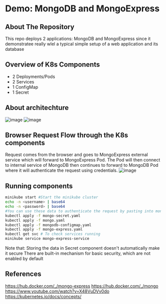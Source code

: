 # Demo: MongoDB and MongoExpress
<!-- ABOUT THE PROJECT -->
## About The Repository

This repo deploys 2 applications: MongoDB and MongoExpress since it demonstratee really wlel a typical simple setup of a web application and its database

## Overview of K8s Components
* 2 Deployments/Pods
* 2 Services
* 1 ConfigMap
* 1 Secret

## About architechture
![image](https://github.com/user-attachments/assets/97d4abeb-acf5-4401-9f5b-c506a971fa32)
![image](https://github.com/user-attachments/assets/8ad76492-03ef-4783-b222-3982e36c8d5e)

## Browser Request Flow through the K8s components
Request comes from the browser and goes to MongoExpress external service which will forward to MongoExpress Pod. The Pod will then connect to internal service of MongoDB then continues to forward to MongoDB Pod where it will authenticate the request using credentials.
![image](https://github.com/user-attachments/assets/7b733cf4-d8b7-4554-9eec-2bdf62b05d3a)

## Running components
```sh
minikube start #Start the minikube cluster
echo -n <username> | base64
echo -n <password> | base64
#You can use these data to authenticate the request by pasting into mongo-secret.yaml
kubectl apply -f mongo-secret.yaml
kubectl apply -f mongo.yaml
kubectl apply -f mongodb-configmap.yaml
kubectl apply -f mongo-express.yaml
kubectl get svc # To check services running
minikube service mongo-express-service
```
Note that: Storing the data in Secret component doesn't automatically make it secure
There are built-in mechanism for basic security, which are not enabled by default

## References
https://hub.docker.com/_/mongo-express
https://hub.docker.com/_/mongo
https://www.youtube.com/watch?v=X48VuDVv0do
https://kubernetes.io/docs/concepts/
